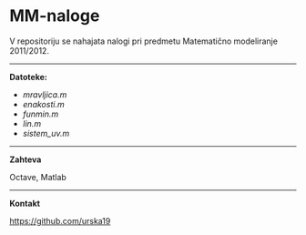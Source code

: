 MM-naloge
=========

V repositoriju se nahajata nalogi pri predmetu Matematično modeliranje 2011/2012.

___


**Datoteke:**

- *mravljica.m*
- *enakosti.m*
- *funmin.m* 
- *lin.m* 
- *sistem_uv.m*

___

**Zahteva**

Octave, Matlab

___

**Kontakt**

https://github.com/urska19





